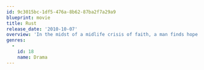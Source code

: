 ```yaml
---
id: 9c3015bc-1df5-476a-8b62-87ba2f7a29a9
blueprint: movie
title: Rust
release_date: '2010-10-07'
overview: 'In the midst of a midlife crisis of faith, a man finds hope where he least expects it – his hometown. James Moore (Golden Globe nominee Corbin Bernsen) is a former pastor who returns home to discover a family new to the area has been killed in a mysterious fire, and his childhood friend is implicated in the murder. Convinced of his friend’s innocence, James sets out on a mission to find the truth… and in the process, rediscovers his own lost faith. An uplifting drama about faith, family, and the powerful ties that bind a community together.'
genres:
  -
    id: 18
    name: Drama
---
```

